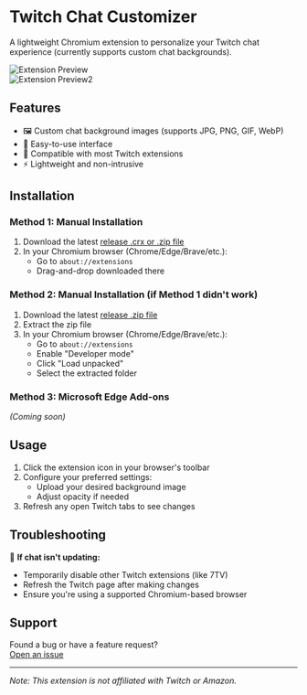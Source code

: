 # Twitch Chat Customizer  

A lightweight Chromium extension to personalize your Twitch chat experience (currently supports custom chat backgrounds).  

![Extension Preview](https://i.imgur.com/dlJtO7d.png)  
![Extension Preview2](https://i.imgur.com/Zk8jsmj.png)  

## Features  
- 🖼️ Custom chat background images (supports JPG, PNG, GIF, WebP)  
- 🎨 Easy-to-use interface  
- 🔄 Compatible with most Twitch extensions  
- ⚡ Lightweight and non-intrusive  

## Installation  

### Method 1: Manual Installation  
1. Download the latest [release .crx or .zip file](https://github.com/letmemeow/shitty-twitch-customizer/releases)  
2. In your Chromium browser (Chrome/Edge/Brave/etc.):  
   - Go to `about://extensions`  
   - Drag-and-drop downloaded there


### Method 2: Manual Installation (if Method 1 didn't work)
1. Download the latest [release .zip file](https://github.com/letmemeow/shitty-twitch-customizer/releases)
2. Extract the zip file
3. In your Chromium browser (Chrome/Edge/Brave/etc.):  
   - Go to `about://extensions`  
   - Enable "Developer mode"
   - Click "Load unpacked"
   - Select the extracted folder

### Method 3: Microsoft Edge Add-ons 
*(Coming soon)*  

## Usage  
1. Click the extension icon in your browser's toolbar  
2. Configure your preferred settings:  
   - Upload your desired background image  
   - Adjust opacity if needed  
3. Refresh any open Twitch tabs to see changes  

## Troubleshooting  
🔧 **If chat isn't updating:**  
- Temporarily disable other Twitch extensions (like 7TV)  
- Refresh the Twitch page after making changes  
- Ensure you're using a supported Chromium-based browser  

## Support  
Found a bug or have a feature request?  
[Open an issue](https://github.com/letmemeow/shitty-twitch-customizer/issues)  

---

*Note: This extension is not affiliated with Twitch or Amazon.*  
